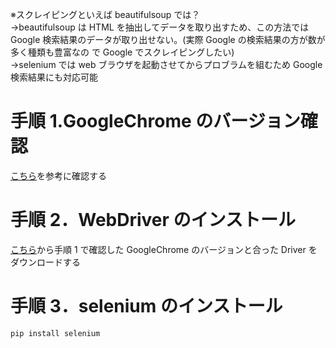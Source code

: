 ※スクレイピングといえば beautifulsoup では？<br>
→beautifulsoup は HTML を抽出してデータを取り出すため、この方法では Google 検索結果のデータが取り出せない。(実際 Google の検索結果の方が数が多く種類も豊富なの で Google でスクレイピングしたい)<br>
→selenium では web ブラウザを起動させてからプロブラムを組むため Google 検索結果にも対応可能

# 手順 1.GoogleChrome のバージョン確認

[こちら](https://cs.myjcom.jp/knowledgeDetail?an=000004134)を参考に確認する

# 手順 2．WebDriver のインストール

[こちら](https://sites.google.com/chromium.org/driver/downloads)から手順 1 で確認した GoogleChrome のバージョンと合った Driver をダウンロードする

# 手順 3．selenium のインストール

```
pip install selenium
```
